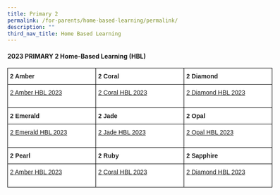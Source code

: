 ```yaml
---
title: Primary 2
permalink: /for-parents/home-based-learning/permalink/
description: ""
third_nav_title: Home Based Learning
---
```

#### **2023 PRIMARY 2 Home-Based Learning (HBL)**

<style type="text/css">
.tg  {border-collapse:collapse;border-spacing:0;}
.tg td{border-color:black;border-style:solid;border-width:1px;font-family:Arial, sans-serif;font-size:14px;
  overflow:hidden;padding:10px 5px;word-break:normal;}
.tg th{border-color:black;border-style:solid;border-width:1px;font-family:Arial, sans-serif;font-size:14px;
  font-weight:normal;overflow:hidden;padding:10px 5px;word-break:normal;}
.tg .tg-clhh{background-color:#FFF;color:#222;font-weight:bold;text-align:left;vertical-align:middle}
.tg .tg-6ua2{background-color:#FFF;border-color:inherit;color:#222;font-weight:bold;text-align:left;vertical-align:middle}
.tg .tg-1ppo{background-color:#FFF;color:#222;text-align:left;vertical-align:middle}
.tg .tg-yq3i{background-color:#FFF;color:#231F20;text-align:left;vertical-align:middle}
</style>
<table style="undefined;table-layout: fixed; width: 800px" class="tg">
<colgroup>
<col style="width: 200px">
<col style="width: 200px">
<col style="width: 200px">
</colgroup>
<thead>
  <tr>
    <th class="tg-clhh">2 Amber</th>
    <th class="tg-clhh">2 Coral</th>
    <th class="tg-clhh">2 Diamond</th>
  </tr>
</thead>
<tbody>
    <tr>
    <td class="tg-1ppo">
      <a target="_blank" href="https://docs.google.com/spreadsheets/d/1dQXRuEXcD75j_cX_uorBkMOmf59NDk8_9mL8ska577s/edit?usp=drive_link">2 Amber HBL 2023</a><br><br></td>
	    <td class="tg-1ppo">
      <a target="_blank" href="https://docs.google.com/spreadsheets/d/19UyXOWKGVwuJ7boavlOduxFcujV0WpEoouVymEZqzBE/edit?usp=drive_link">2 Coral HBL 2023</a><br><br></td>
	   <td class="tg-1ppo">
      <a target="_blank" href="https://docs.google.com/spreadsheets/d/1_pj4IJ0vefWL2QyYExyVbrDOur6UdJHDXHXNAUknR2I/edit?usp=drive_link">2 Diamond HBL 2023</a><br><br></td></tr></tbody>
			<thead>
  <tr>
    <th class="tg-clhh">2 Emerald</th>
    <th class="tg-clhh">2 Jade</th>
    <th class="tg-clhh">2 Opal</th>
  </tr>
</thead>
<tbody>
    <tr>
    <td class="tg-1ppo">
      <a target="_blank" href="https://docs.google.com/spreadsheets/d/1_YSGS0EedR0JUDjU5mHR1m1d873v9JE2dSrycGFxBIs/edit?usp=drive_link">2 Emerald HBL 2023</a><br><br></td>
	    <td class="tg-1ppo">
      <a target="_blank" href="https://docs.google.com/spreadsheets/d/1zquggQrGtcV5xLtPL1H0Pu3K1r0zJX478sycmY0qRb8/edit?usp=drive_link">2 Jade HBL 2023</a><br><br></td>
	   <td class="tg-1ppo">
      <a target="_blank" href="https://docs.google.com/spreadsheets/d/1mfmhemNdiiYnvLx52x1uebvPVMQpmun4SJdvy6hF_s0/edit?usp=drive_link">2 Opal HBL 2023</a><br><br></td></tr></tbody>
					<thead>
  <tr>
    <th class="tg-clhh">2 Pearl</th>
    <th class="tg-clhh">2 Ruby</th>
    <th class="tg-clhh">2 Sapphire</th>
  </tr>
</thead>
<tbody>
    <tr>
    <td class="tg-1ppo">
      <a target="_blank" href="https://docs.google.com/spreadsheets/d/1dQXRuEXcD75j_cX_uorBkMOmf59NDk8_9mL8ska577s/edit?usp=drive_link">2 Amber HBL 2023</a><br><br></td>
	    <td class="tg-1ppo">
      <a target="_blank" href="https://docs.google.com/spreadsheets/d/19UyXOWKGVwuJ7boavlOduxFcujV0WpEoouVymEZqzBE/edit?usp=drive_link">2 Coral HBL 2023</a><br><br></td>
	   <td class="tg-1ppo">
      <a target="_blank" href="https://docs.google.com/spreadsheets/d/1_pj4IJ0vefWL2QyYExyVbrDOur6UdJHDXHXNAUknR2I/edit?usp=drive_link">2 Diamond HBL 2023</a><br><br></td></tr></tbody></table>